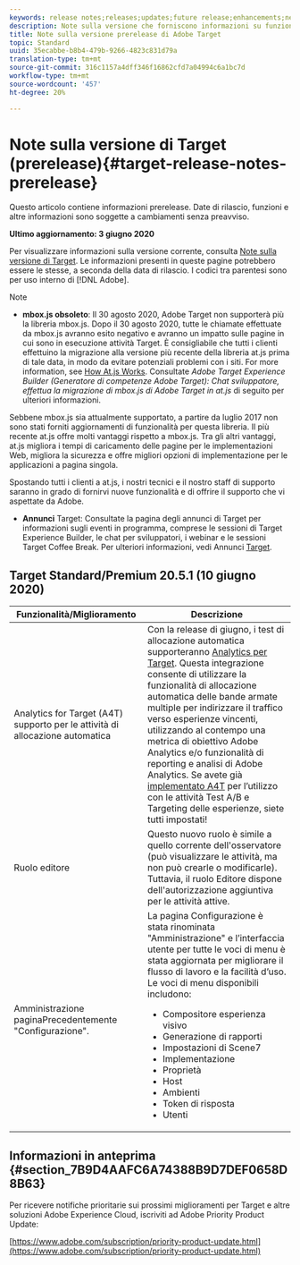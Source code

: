 ```yaml
---
keywords: release notes;releases;updates;future release;enhancements;new features;fixes;updates
description: Note sulla versione che forniscono informazioni su funzioni, miglioramenti e correzioni per le versioni DNL Adobe Target più recenti o imminenti.
title: Note sulla versione prerelease di Adobe Target
topic: Standard
uuid: 35ecabbe-b8b4-479b-9266-4823c831d79a
translation-type: tm+mt
source-git-commit: 316c1157a4dff346f16862cfd7a04994c6a1bc7d
workflow-type: tm+mt
source-wordcount: '457'
ht-degree: 20%

---
```



# Note sulla versione di Target (prerelease){#target-release-notes-prerelease}

Questo articolo contiene informazioni prerelease. Date di rilascio, funzioni e altre informazioni sono soggette a cambiamenti senza preavviso.

**Ultimo aggiornamento: 3 giugno 2020**

Per visualizzare informazioni sulla versione corrente, consulta [Note sulla versione di Target](release-notes.md). Le informazioni presenti in queste pagine potrebbero essere le stesse, a seconda della data di rilascio. I codici tra parentesi sono per uso interno di [!DNL Adobe].

>[!NOTE]
>
>* **mbox.js obsoleto**: Il 30 agosto 2020, Adobe Target non supporterà più la libreria mbox.js. Dopo il 30 agosto 2020, tutte le chiamate effettuate da mbox.js avranno esito negativo e avranno un impatto sulle pagine in cui sono in esecuzione attività Target. È consigliabile che tutti i clienti effettuino la migrazione alla versione più recente della libreria at.js prima di tale data, in modo da evitare potenziali problemi con i siti. For more information, see [How At.js Works](/help/c-implementing-target/c-implementing-target-for-client-side-web/c-how-atjs-works/how-atjs-works.md). Consultate *Adobe Target Experience Builder (Generatore di competenze Adobe Target): Chat sviluppatore, effettua la migrazione di mbox.js di Adobe Target in at.js* di seguito per ulteriori informazioni.
   >
   >   
   Sebbene mbox.js sia attualmente supportato, a partire da luglio 2017 non sono stati forniti aggiornamenti di funzionalità per questa libreria. Il più recente at.js offre molti vantaggi rispetto a mbox.js. Tra gli altri vantaggi, at.js migliora i tempi di caricamento delle pagine per le implementazioni Web, migliora la sicurezza e offre migliori opzioni di implementazione per le applicazioni a pagina singola.
   >
   >   
   Spostando tutti i clienti a at.js, i nostri tecnici e il nostro staff di supporto saranno in grado di fornirvi nuove funzionalità e di offrire il supporto che vi aspettate da Adobe.
   >
   >
* **Annunci** Target: Consultate la pagina degli annunci di Target per informazioni sugli eventi in programma, comprese le sessioni di Target Experience Builder, le chat per sviluppatori, i webinar e le sessioni Target Coffee Break. Per ulteriori informazioni, vedi Annunci [Target](/help/r-release-notes/target-announcements.md).


## Target Standard/Premium 20.5.1 (10 giugno 2020)

| Funzionalità/Miglioramento | Descrizione |
| --- | --- |
| Analytics for Target (A4T) supporto per le attività di allocazione automatica | Con la release di giugno, i test di allocazione automatica supporteranno [Analytics per Target](/help/c-integrating-target-with-mac/a4t/a4t.md). Questa integrazione consente di utilizzare la funzionalità di allocazione automatica delle bande armate multiple per indirizzare il traffico verso esperienze vincenti, utilizzando al contempo una metrica di obiettivo Adobe Analytics e/o funzionalità di reporting e analisi di Adobe Analytics. Se avete già [implementato A4T](/help/c-integrating-target-with-mac/a4t/a4timplementation.md) per l’utilizzo con le attività Test A/B e Targeting delle esperienze, siete tutti impostati! |
| Ruolo editore | Questo nuovo ruolo è simile a quello corrente dell&#39;osservatore (può visualizzare le attività, ma non può crearle o modificarle). Tuttavia, il ruolo Editore dispone dell&#39;autorizzazione aggiuntiva per le attività attive. |
| Amministrazione<br>paginaPrecedentemente &quot;Configurazione&quot;. | La pagina Configurazione è stata rinominata &quot;Amministrazione&quot; e l’interfaccia utente per tutte le voci di menu è stata aggiornata per migliorare il flusso di lavoro e la facilità d’uso.<br>Le voci di menu disponibili includono:<ul><li>Compositore esperienza visivo</li><li>Generazione di rapporti</li><li>Impostazioni di Scene7</li><li>Implementazione</li><li>Proprietà</li><li>Host</li><li>Ambienti</li><li>Token di risposta</li><li>Utenti</li></ul> |

## Informazioni in anteprima {#section_7B9D4AAFC6A74388B9D7DEF0658D8B63}

Per ricevere notifiche prioritarie sui prossimi miglioramenti per Target e altre soluzioni Adobe Experience Cloud, iscriviti ad Adobe Priority Product Update:

[https://www.adobe.com/subscription/priority-product-update.html](https://www.adobe.com/subscription/priority-product-update.html)
